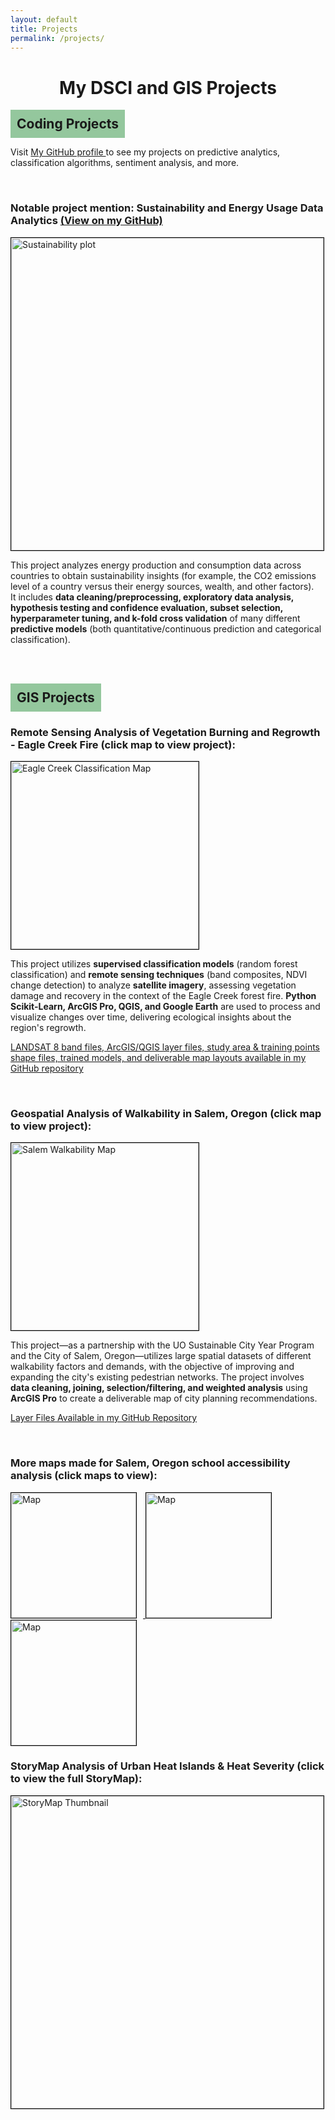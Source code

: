 ```yaml
---
layout: default
title: Projects
permalink: /projects/
---
```


<h1 style="text-align: center;">My DSCI and GIS Projects</h1>

<h2 style="background-color: #94C79D; padding: 10px; text-align: left; margin: 0; display: inline-block;">
  Coding Projects
</h2>

<p>
  Visit 
  <span class="github-link">
    <a href="https://github.com/siegelhannah?tab=repositories" target="_blank">
      My GitHub profile
    </a>
  </span> 
  to see my projects on predictive analytics, classification algorithms, sentiment analysis, and more.
</p>

<br>

### Notable project mention: Sustainability and Energy Usage Data Analytics [(View on my GitHub)](https://github.com/siegelhannah/Energy-Use-Sustainability)

<a href="{{ site.baseurl }}/assets/sustainabilityplot.pdf">
    <img class="project-image" src="{{ site.baseurl }}/assets/Sustainability-ipynb-plot.jpg" alt="Sustainability plot" style="width: 500px; border: 1px solid black;">
</a><br>

This project analyzes energy production and consumption data across countries to obtain sustainability insights (for example, the CO2 emissions level of a country versus their energy sources, wealth, and other factors).
<br>
It includes **data cleaning/preprocessing, exploratory data analysis, hypothesis testing and confidence evaluation, subset selection, hyperparameter tuning, and k-fold cross validation** of many different **predictive models** (both quantitative/continuous prediction and categorical classification).


<br><br>

<h2 style="background-color: #94C79D; padding: 10px; text-align: left; margin: 0; display: inline-block;">
  GIS Projects
</h2>

### Remote Sensing Analysis of Vegetation Burning and Regrowth - Eagle Creek Fire (click map to view project):

<a href="{{ site.baseurl }}/assets/Eagle_Creek_Project.pdf">
    <img class="project-image" src="{{ site.baseurl }}/assets/classifications.jpg" alt="Eagle Creek Classification Map" style="width: 300px; border: 1px solid black;">
</a><br>

This project utilizes **supervised classification models** (random forest classification) and **remote sensing techniques** (band composites, NDVI change detection) to analyze **satellite imagery**, assessing vegetation damage and recovery in the context of the Eagle Creek forest fire. **Python Scikit-Learn, ArcGIS Pro, QGIS, and Google Earth** are used to process and visualize changes over time, delivering ecological insights about the region's regrowth.

[LANDSAT 8 band files, ArcGIS/QGIS layer files, study area & training points shape files, trained models, and deliverable map layouts available in my GitHub repository](https://github.com/siegelhannah/EagleCreek-Fire-Analysis)

<br>

### Geospatial Analysis of Walkability in Salem, Oregon (click map to view project):

<a href="{{ site.baseurl }}/assets/Salem_Final_Project.pdf">
    <img class="project-image" src="{{ site.baseurl }}/assets/FinalMapNeighborhoodIssues.jpg" alt="Salem Walkability Map" style="width: 300px; border: 1px solid black;">
</a><br>

This project—as a partnership with the UO Sustainable City Year Program and the City of Salem, Oregon—utilizes large spatial datasets of different walkability factors and demands, with the objective of improving and expanding the city's existing pedestrian networks. The project involves **data cleaning, joining, selection/filtering, and weighted analysis** using **ArcGIS Pro** to create a deliverable map of city planning recommendations.

[Layer Files Available in my GitHub Repository](https://github.com/siegelhannah/Salem-Walkability)

<br>

### More maps made for Salem, Oregon school accessibility analysis (click maps to view):

<a href="{{ site.baseurl }}/assets/Layout2.pdf">
    <img class="project-image" src="{{ site.baseurl }}/assets/Layout2_page-0001.jpg" alt="Map" style="width: 200px; border: 1px solid black; display: inline-block; margin-right: 10px;">
</a>
<a href="{{ site.baseurl }}/assets/Layout1.pdf">
    <img class="project-image" src="{{ site.baseurl }}/assets/Layout1_page-0001.jpg" alt="Map" style="width: 200px; border: 1px solid black; display: inline-block; margin-right: 10px;">
</a>
<a href="{{ site.baseurl }}/assets/Layout3.pdf">
    <img class="project-image" src="{{ site.baseurl }}/assets/Layout3.jpg" alt="Map" style="width: 200px; border: 1px solid black; display: inline-block; margin-right: 10px;">
</a>

<br>

### StoryMap Analysis of Urban Heat Islands & Heat Severity (click to view the full StoryMap):

<a href="https://storymaps.arcgis.com/stories/3404180deb1c4478bef3eb87f87327ff" target="_blank">
    <img class="project-image" src="{{ site.baseurl }}/assets/storymapScreenshot.jpg" alt="StoryMap Thumbnail" style="width: 500px; border: 1px solid black;">
</a>

<br>
